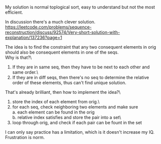 My solution is normal toplogical sort, easy to understand but not the most efficient.

In discussion there's a much clever solution.
https://leetcode.com/problems/sequence-reconstruction/discuss/92574/Very-short-solution-with-explanation/137236?page=1

The idea is to find the constraint that any two consequent elements in orig should also be consequent elements in one of the seqs.\
Why is that?\
1. If they are in same seq, then they have to be next to each other and same order.\
2. If they are in diff seqs, then there's no seq to determine the relative order of these elements, thus can't find unique solution.

That's already brilliant, then how to implement the idea?\
1. store the index of each element from orig.\
2. for each seq, check neighboring two elements and make sure \
    a. each element can be found in the orig\
    b. relative index satisfies and store the pair into a set\
3. loop through orig, and check if each pair can be fount in the set

I can only say practice has a limitation, which is it doesn't increase my IQ.\
Frustration is norm.
